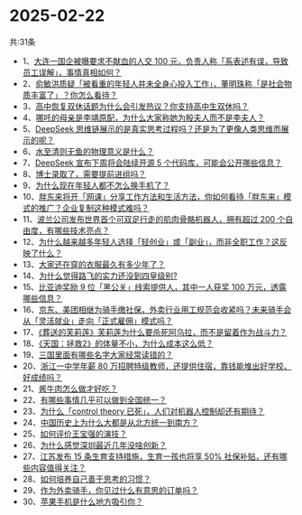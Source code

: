 # 2025-02-22
共:31条
- 1、[大连一国企被曝要求不献血的人交 100 元，负责人称「系表述有误，导致员工误解」，事情真相如何？](https://www.zhihu.com/question/12935897562)
- 2、[俞敏洪质疑「被看重的年轻人并未全身心投入工作」，董明珠称「是社会物质丰富了」？你怎么看待？](https://www.zhihu.com/question/12921707799)
- 3、[高中恢复双休话题为什么会引发热议？你支持高中生双休吗？](https://www.zhihu.com/question/12499739338)
- 4、[哪吒的母亲是李靖原配，为什么大家称她为殷夫人而不是李夫人？](https://www.zhihu.com/question/351874821)
- 5、[DeepSeek 思维链展示的是真实思考过程吗？还是为了更像人类思维而展示的呢？](https://www.zhihu.com/question/12636871054)
- 6、[水至清则无鱼的物理意义是什么？](https://www.zhihu.com/question/12893394441)
- 7、[DeepSeek 宣布下周将会陆续开源 5 个代码库，可能会公开哪些信息？](https://www.zhihu.com/question/12916806457)
- 8、[博士录取了，需要提前进组吗？](https://www.zhihu.com/question/12515239724)
- 9、[为什么现在年轻人都不怎么换手机了？](https://www.zhihu.com/question/4987072286)
- 10、[胖东来将开「网课」分享工作方法和生活方法，你如何看待「胖东来」模式的推广？企业复制这种模式难吗？](https://www.zhihu.com/question/11925817910)
- 11、[波兰公司发布世界首个可双足行走的肌肉骨骼机器人，拥有超过  200  个自由度，有哪些技术亮点？](https://www.zhihu.com/question/12901010321)
- 12、[为什么越来越多年轻人选择「轻创业」或「副业」，而非全职工作？这反映了什么？](https://www.zhihu.com/question/12559861716)
- 13、[大家还在穿的衣服最久有多少年了？](https://www.zhihu.com/question/11579807548)
- 14、[为什么觉得路飞的实力还没到四皇级别?](https://www.zhihu.com/question/628458304)
- 15、[比亚迪奖励 9 位「黑公关」线索提供人，其中一人获奖 100 万元，透露哪些信息？](https://www.zhihu.com/question/12791848314)
- 16、[京东、美团相继为骑手缴社保，外卖行业用工规范会收紧吗？未来骑手会从「灵活就业」走向「正式雇佣」模式吗？](https://www.zhihu.com/question/12817892568)
- 17、[《葬送的芙莉莲》芙莉莲为什么要杀死阿乌拉，而不是留着作为战斗力？](https://www.zhihu.com/question/637631549)
- 18、[《天国：拯救2》的体量不小，为什么成本这么低？](https://www.zhihu.com/question/12665047261)
- 19、[三国里面有哪些名字大家经常读错的？](https://www.zhihu.com/question/27669395)
- 20、[浙江一中学年薪 80 万招聘特级教师，还提供住宿，靠钱能堆出好学校、好成绩吗？](https://www.zhihu.com/question/12933914107)
- 21、[酱牛肉怎么做才好吃？](https://www.zhihu.com/question/48557567)
- 22、[有哪些事情几乎可以做到全国统一？](https://www.zhihu.com/question/389592551)
- 23、[为什么「control theory 已死」，人们对机器人控制却还有期待？](https://www.zhihu.com/question/315551457)
- 24、[中国历史上为什么大都是从北方统一到南方？](https://www.zhihu.com/question/21035803)
- 25、[如何评价王宝强的演技？](https://www.zhihu.com/question/21585670)
- 26、[为什么感觉深圳最近几年没啥创新？](https://www.zhihu.com/question/12532778146)
- 27、[江苏发布 15 条生育支持措施，生育一孩也将享 50% 社保补贴，还有哪些内容值得关注？](https://www.zhihu.com/question/12854488855)
- 28、[如何培养自己善于思考的习惯？](https://www.zhihu.com/question/660646195)
- 29、[作为外卖骑手，你见过什么有意思的订单吗？](https://www.zhihu.com/question/644899246)
- 30、[苹果手机是什么地方吸引你？](https://www.zhihu.com/question/360789596)